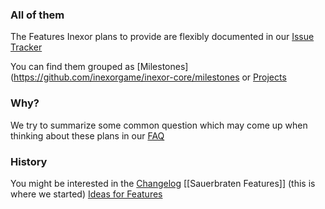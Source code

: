 ### All of them

The Features Inexor plans to provide are flexibly documented in our [Issue Tracker](https://github.com/inexorgame/inexor-core/issues)

You can find them grouped as [Milestones](https://github.com/inexorgame/inexor-core/milestones
or [Projects](https://github.com/inexorgame/inexor-core/projects)

### Why?

We try to summarize some common question which may come up when thinking about these plans in our [FAQ](https://github.com/inexorgame/code/wiki/Frequently-Asked-Questions)

### History

You might be interested in the [Changelog](https://github.com/inexorgame/code/blob/master/changelog.md) [[Sauerbraten Features]] (this is where we started) [Ideas for Features](Feature-Ideas)